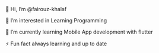 👋 Hi, I’m @fairouz-khalaf

👀 I’m interested in Learning Programming

🌱 I’m currently learning Mobile App development with flutter

⚡ Fun fact always learning and up to date
